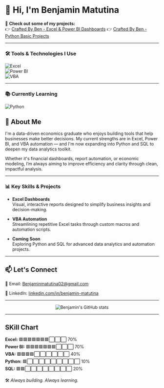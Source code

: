 # 👋 Hi, I'm Benjamin Matutina

🚀 **Check out some of my projects:**  
👉 [Crafted By Ben - Excel & Power BI Dashboards](https://github.com/Benjamin-Matutina/crafted-by-ben)
👉 [Crafted By Ben - Python Basic Projects](https://github.com/Benjamin-Matutina/PythonProject1)

---

### 🛠️ Tools & Technologies I Use

![Excel](https://img.shields.io/badge/Excel-217346?style=for-the-badge&logo=microsoft-excel&logoColor=white)  
![Power BI](https://img.shields.io/badge/PowerBI-F2C811?style=for-the-badge&logo=powerbi&logoColor=black)  
![VBA](https://img.shields.io/badge/VBA-007ACC?style=for-the-badge&logo=visual-basic&logoColor=white)  

---

### 📚 Currently Learning

![Python](https://img.shields.io/badge/Python-3776AB?style=for-the-badge&logo=python&logoColor=white)  




## 💼 About Me

I'm a data-driven economics graduate who enjoys building tools that help businesses make better decisions. My current strengths are in Excel, Power BI, and VBA automation — and I'm now expanding into Python and SQL to deepen my data analytics toolkit.

Whether it's financial dashboards, report automation, or economic modeling, I’m always aiming to improve efficiency and clarity through clean, impactful analysis.

---

### 📊 Key Skills & Projects

- **Excel Dashboards**  
  Visual, interactive reports designed to simplify business insights and decision-making.

- **VBA Automation**  
  Streamlining repetitive Excel tasks through custom macros and automation scripts.

- **Coming Soon**  
  Exploring Python and SQL for advanced data analytics and automation projects.

---

## 📫 Let's Connect

📧 Email: [Benjaminmatutina02@gmail.com](mailto:Benjaminmatutina02@gmail.com) 

🔗 LinkedIn: [linkedin.com/in/benjamin-matutina](https://www.linkedin.com/in/benjamin-matutina/details/organizations/)

---
<div align="center">
  <img src="https://github-readme-stats.vercel.app/api?username=Benjamin-Matutina&show_icons=true&theme=radical" alt="Benjamin's GitHub stats" />
</div>

---
## SKill Chart
**Excel:** 🟩🟩🟩🟩🟩🟩🟩⬜⬜⬜ 70%  
**Power BI:** 🟩🟩🟩🟩🟩🟩🟩⬜⬜⬜ 70%  
**VBA:** 🟩🟩🟩🟩⬜⬜⬜⬜⬜⬜ 40%  
**Python:** 🟩⬜⬜⬜⬜⬜⬜⬜⬜⬜ 10%  
**SQL:** 🟩🟩⬜⬜⬜⬜⬜⬜⬜⬜ 20%


🛠️ *Always building. Always learning.*
